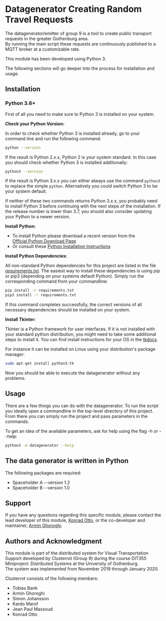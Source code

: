 # Datagenerator Creating Random Travel Requests

The datagenerator/emitter of group 9 is a tool to create public transport requests in the greater Gothenburg area.  
By running the main script these requests are continuously published to a MQTT broker at a customizable rate.

This module has been developed using Python 3.  

The following sections will go deeper into the process for installation and usage.

## Installation

### Python 3.6+
First of all you need to make sure to Python 3 is installed on your system.   

**Check your Python Version:**

In order to check whether Python 3 is installed already, go to your command line and run the following command:
```bash
python --version
```

If the result is Python 2.x.x, Python 2 is your system standard. In this case you should check whether Python 3 is installed additionally:
```bash
python3 --version
```
If the result is Python 3.x.x you can either always use the command `python3` to replace the simple `python`. Alternatively you could switch Python 3 to be your system default.  


If neither of these two commands returns Python 3.x.x, you probably need to install Python 3 before continuing with the next steps of the installation. If the release number is lower than 3.7, you should also consider updating your Python to a newer version.  

**Install Python:**  
* To install Python please download a recent version from the  
[Official Python Download Page](https://www.python.org/downloads/)
* Or consult these [Python Installation Instructions](https://realpython.com/installing-python/)  

**Install Python Dependencies:**  

All non-standard Python dependencies for this project are listed in the file [requirements.txt](requirements.txt).
The easiest way to install these dependencies is using pip or pip3 (depending on your systems default Python).
Simply run the corresponding command from your commandline:
```bash
pip install -r requirements.txt
pip3 install -r requirements.txt
```
If this command completes successfully, the correct versions of all necessary dependencies should be installed on your system.  

**Install Tkinter:**  

Tkinter is a Python framework for user interfaces. 
If it is not installed with your standard python distribution, you might need to take some additional steps to install it.
You can find install instructions for your OS in the [tkdocs](https://tkdocs.com/tutorial/install.html).  
 
For instance it can be installed on Linux using your distribution's package manager:  

```bash
sudo apt-get install python3-tk
```

Now you should be able to execute the datagenerator without any problems.

## Usage

There are a few things you can do with the datagenerator. 
To run the script you ideally open a commandline in the top-level directory of this project. 
From there you can simply run the project and pass parameters in the commands.  

To get an idea of the available parameters, ask for help using the flag -h or --help:
```bash
python3 -m datagenerator --help
```

## The data generator is written in Python

The following packages are required:
- Spaceholder A --version 1.2
- Spaceholder B --version 1.0

## Support

If you have any questions regarding this specific module,
please contact the lead developer of this module, [Konrad Otto](mailto:gusottko@student.gu.se), 
or the co-developer and maintainer, [Armin Ghoroghi](arre2118@gmail.com).

## Authors and Acknowledgment

This module is part of the distributed system for Visual Transportation Support 
developed by Clusterrot (Group 9) during the course 
DIT355 Miniproject: Distributed Systems at the University of Gothenburg.  
The system was implemented from November 2019 through January 2020.  

Clusterrot consists of the following members:
- Tobias Bank
- Armin Ghoroghi
- Simon Johansson
- Kardo Marof
- Jean Paul Massoud
- Konrad Otto

[//]: # (The structure of this file has been inspired by the suggestions on https://www.makeareadme.com/) 